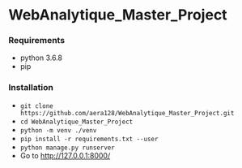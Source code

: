 # WebAnalytique_Master_Project
### Requirements 
- python 3.6.8
- pip

### Installation
- `git clone https://github.com/aera128/WebAnalytique_Master_Project.git`
- `cd WebAnalytique_Master_Project`
- `python -m venv ./venv`
- `pip install -r requirements.txt --user`
- `python manage.py runserver`
- Go to http://127.0.0.1:8000/
